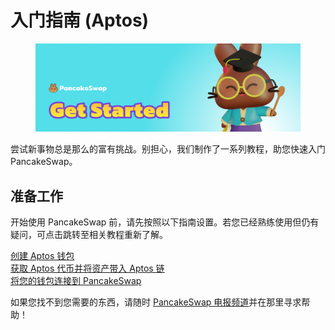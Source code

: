 # 入门指南 (Aptos)

<figure><img src="../../.gitbook/assets/get-started-header.png" alt=""><figcaption></figcaption></figure>

尝试新事物总是那么的富有挑战。别担心，我们制作了一系列教程，助您快速入门 PancakeSwap。

## 准备工作

开始使用 PancakeSwap 前，请先按照以下指南设置。若您已经熟练使用但仍有疑问，可点击跳转至相关教程重新了解。

[创建 Aptos 钱包](chuang-jian-qian-bao.md) \
[获取 Aptos 代币并将资产带入 Aptos 链 ](huo-qu-aptos-dai-bi.md)\
[将您的钱包连接到 PancakeSwap](zai-pancakeswap-lian-jie-qian-bao.md)



如果您找不到您需要的东西，请随时 [PancakeSwap 电报频道](https://t.me/PancakeSwap\_CN)并在那里寻求帮助！
